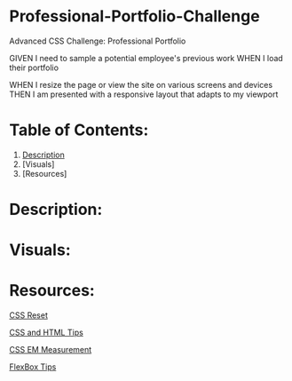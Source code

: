 # Professional-Portfolio-Challenge
Advanced CSS Challenge: Professional Portfolio


GIVEN I need to sample a potential employee's previous work
WHEN I load their portfolio
<!-- THEN I am presented with the developer's name, a recent photo or avatar, and links to sections about them, their work, and how to contact them -->
<!-- WHEN I click one of the links in the navigation
THEN the UI scrolls to the corresponding section -->
<!-- WHEN I click on the link to the section about their work
THEN the UI scrolls to a section with titled images of the developer's applications -->
<!-- WHEN I am presented with the developer's first application
THEN that application's image should be larger in size than the others -->
<!-- WHEN I click on the images of the applications
THEN I am taken to that deployed application -->
WHEN I resize the page or view the site on various screens and devices
THEN I am presented with a responsive layout that adapts to my viewport

# Table of Contents:
1. [Description](description)
2. [Visuals]
3. [Resources]


# Description:


# Visuals:


# Resources:

[CSS Reset](https://meyerweb.com/eric/tools/css/reset/)

[CSS and HTML Tips](https://www.w3schools.com/)

[CSS EM Measurement](https://www.w3.org/Style/Examples/007/units.en.html)

[FlexBox Tips](https://css-tricks.com/snippets/css/a-guide-to-flexbox/)